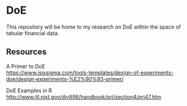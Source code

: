 # DoE
This repository will be home to my research on DoE within the space of tabular financial data.

## Resources

A Primer to DoE  
	<https://www.isixsigma.com/tools-templates/design-of-experiments-doe/design-experiments-%E2%90%93-primer/>

DoE Examples in R  
	<http://www.itl.nist.gov/div898/handbook/pri/section4/pri47.htm>
	
